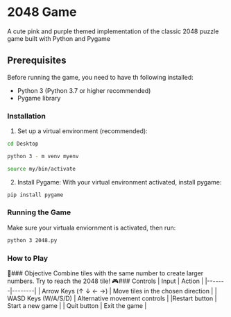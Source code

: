 # 2048 Game 
A cute pink and purple themed implementation of the classic 2048 puzzle game built with Python and Pygame 

## Prerequisites 
Before running the game, you need to have th following installed: 
- Python 3 (Python 3.7 or higher recommended)
- Pygame library

### Installation 
1. Set up a virtual environment (recommended):
```bash
cd Desktop

python 3 - m venv myenv

source my/bin/activate 
```
2. Install Pygame:
   With your virtual environment activated, install pygame:
```bash
pip install pygame
```
### Running the Game 
Make sure your virtuala enviornment is activated, then run: 
```bash
python 3 2048.py
```
### How to Play 
🎯### Objective
Combine tiles with the same number to create larger numbers. Try to reach the 2048 tile! 
🎮### Controls
| Input | Action |
|-------|--------|
| Arrow Keys  (↑ ↓ ← →) | Move tiles in the chosen direction |
| WASD Keys (W/A/S/D) | Alternative movement controls |
|Restart button | Start a new game |
| Quit button | Exit the game | 
   
